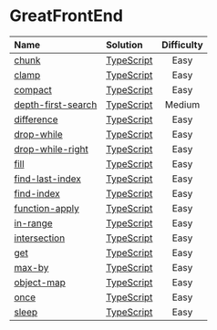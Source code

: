 # GreatFrontEnd

| Name                                                                                        | Solution                                    | Difficulty |
| :------------------------------------------------------------------------------------------ | :------------------------------------------ | :--------: |
| [chunk](https://www.greatfrontend.com/questions/javascript/chunk)                           | [TypeScript](./chunk/index.ts)              |    Easy    |
| [clamp](https://www.greatfrontend.com/questions/javascript/clamp)                           | [TypeScript](./clamp/index.ts)              |    Easy    |
| [compact](https://www.greatfrontend.com/questions/javascript/compact)                       | [TypeScript](./compact/index.ts)            |    Easy    |
| [depth-first-search](https://www.greatfrontend.com/questions/javascript/depth-first-search) | [TypeScript](./depth-first-search/index.ts) |   Medium   |
| [difference](https://www.greatfrontend.com/questions/javascript/difference)                 | [TypeScript](./difference/index.ts)         |    Easy    |
| [drop-while](https://www.greatfrontend.com/questions/javascript/drop-while)                 | [TypeScript](./drop-while/index.ts)         |    Easy    |
| [drop-while-right](https://www.greatfrontend.com/questions/javascript/drop-while-right)     | [TypeScript](./drop-while-right/index.ts)   |    Easy    |
| [fill](https://www.greatfrontend.com/questions/javascript/fill)                             | [TypeScript](./fill/index.ts)               |    Easy    |
| [find-last-index](https://www.greatfrontend.com/questions/javascript/find-last-index)       | [TypeScript](./find-last-index/index.ts)    |    Easy    |
| [find-index](https://www.greatfrontend.com/questions/javascript/find-index)                 | [TypeScript](./find-index/index.ts)         |    Easy    |
| [function-apply](https://www.greatfrontend.com/questions/javascript/function-apply)         | [TypeScript](./function-apply/index.ts)     |    Easy    |
| [in-range](https://www.greatfrontend.com/questions/javascript/in-range)                     | [TypeScript](./in-range/index.ts)           |    Easy    |
| [intersection](https://www.greatfrontend.com/questions/javascript/intersection)             | [TypeScript](./intersection/index.ts)       |    Easy    |
| [get](https://www.greatfrontend.com/questions/javascript/get)                               | [TypeScript](./get/index.ts)                |    Easy    |
| [max-by](https://www.greatfrontend.com/questions/javascript/max-by)                         | [TypeScript](./max-by/index.ts)             |    Easy    |
| [object-map](https://www.greatfrontend.com/questions/javascript/object-map)                 | [TypeScript](./object-map/index.ts)         |    Easy    |
| [once](https://www.greatfrontend.com/questions/javascript/once)                             | [TypeScript](./once/index.ts)               |    Easy    |
| [sleep](https://www.greatfrontend.com/questions/javascript/sleep)                           | [TypeScript](./sleep/index.ts)              |    Easy    |
